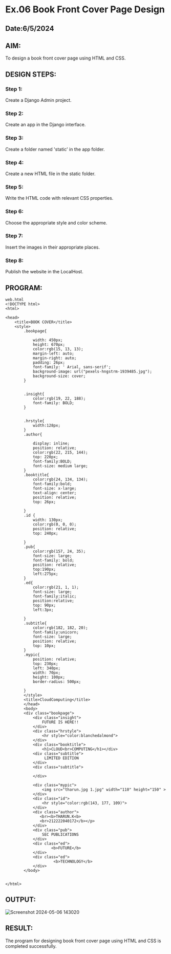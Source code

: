 # Ex.06 Book Front Cover Page Design
## Date:6/5/2024

## AIM:
To design a book front cover page using HTML and CSS.

## DESIGN STEPS:

### Step 1:
Create a Django Admin project.

### Step 2:
Create an app in the Django interface.

### Step 3:
Create a folder named 'static' in the app folder.

### Step 4:
Create a new HTML file in the static folder.

### Step 5:
Write the HTML code with relevant CSS properties.

### Step 6:
Choose the appropriate style and color scheme.

### Step 7:
Insert the images in their appropriate places.

### Step 8:
Publish the website in the LocalHost.

## PROGRAM:
```
web.html
<!DOCTYPE html>
<html>

<head>
    <title>BOOK COVER</title>
    <style>
        .bookpage{

            width: 450px;
            height: 670px;
            color:rgb(15, 13, 13);
            margin-left: auto;
            margin-right: auto;
            padding: 26px;
            font-family: ' Arial, sans-serif';
            background-image: url("pexels-hngstrm-1939485.jpg");
            background-size: cover;
        }
            
        
        .insight{
            color:rgb(19, 22, 188);
            font-family: BOLD;
        }
        
        
        .hrstyle{
            width:128px;
        }
        .author{
        
            display: inline;
            position: relative;
            color:rgb(22, 215, 144);
            top: 220px;
            font-family:BOLD;
            font-size: medium large;
        }
        .booktitle{
            color:rgb(24, 134, 134);
            font-family:bold;
            font-size: x-large;
            text-align: center;
            position: relative;
            top: 26px;
        
        }
        .id {
            width: 130px;
            color:rgb(0, 0, 0);
            position: relative;
            top: 240px;
            
        }
        .pub{
            color:rgb(157, 24, 35);
            font-size: large;
            font-family: bold;
            position: relative;
            top:190px;
            left:275px;
        }
        .ed{
            color:rgb(21, 1, 1);
            font-size: large;
            font-family:italic;
            position:relative;
            top: 90px;
            left:3px;
        
        }
        .subtitle{
            color:rgb(182, 182, 20);
            font-family:unicorn;
            font-size: large;
            position: relative;
            top: 10px;
        }
        .mypic{
            position: relative;
            top: 230px;
            left: 340px;
            width: 70px;
            height: 100px;
            border-radius: 500px;

        }
        </style>
        <title>CloudComputing</title>
        </head>
        <body>
        <div class="bookpage">
            <div class="insight">
                FUTURE IS HERE!!
            </div>
            <div class="hrstyle">
                <hr style="color:blanchedalmond">
            </div>
            <div class="booktitle">
                <h1>CLOUD<br>COMPUTING</h1></div>
            <div class="subtitle">
                 LIMITED EDITION
            </div>
            <div class="subtitle">
                 
            </div>

            <div class="mypic">
                <img src="tharun.jpg 1.jpg" width="110" height="150" >
            </div>
            <div class="id">
                <hr style="color:rgb(143, 177, 109)">
            </div>
            <div class="author">
               <br><b>THARUN.K<b>
               <br>212222040172</b></p>
            </div>
            <div class="pub">
                SEC PUBLICATIONS
            </div>
            <div class="ed">
                    <b>FUTURE</b> 
            </div>
            <div class="ed">
                     <b>TECHNOLOGY</b>
            </div>
        </body>
        

</html>
```


## OUTPUT:
![Screenshot 2024-05-06 143020](https://github.com/Tharun-1000/cover/assets/135952958/ef23a6b3-31e7-4edc-b19f-0896eb224ee0)


## RESULT:
The program for designing book front cover page using HTML and CSS is completed successfully.
